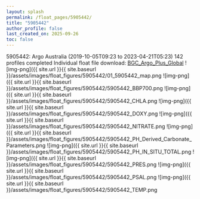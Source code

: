 ```yaml
---
layout: splash
permalink: /float_pages/5905442/
title: "5905442"
author_profile: false
last_created_on: 2025-09-26
toc: false
---
```

 
5905442: Argo Australia (2019-10-05T09:23 to 2023-04-21T05:23)
142 profiles completed
Individual float file download: [BGC_Argo_Plus_Global](https://ftp.soest.hawaii.edu/bgc_argo_plus/Individual_Floats/outliers_removed/5905442_Sprof_processed.nc)
![img-png]({{ site.url }}{{ site.baseurl }}/assets/images/float_figures/5905442/01_5905442_map.png
![img-png]({{ site.url }}{{ site.baseurl }}/assets/images/float_figures/5905442/5905442_BBP700.png
![img-png]({{ site.url }}{{ site.baseurl }}/assets/images/float_figures/5905442/5905442_CHLA.png
![img-png]({{ site.url }}{{ site.baseurl }}/assets/images/float_figures/5905442/5905442_DOXY.png
![img-png]({{ site.url }}{{ site.baseurl }}/assets/images/float_figures/5905442/5905442_NITRATE.png
![img-png]({{ site.url }}{{ site.baseurl }}/assets/images/float_figures/5905442/5905442_PH_Derived_Carbonate_Parameters.png
![img-png]({{ site.url }}{{ site.baseurl }}/assets/images/float_figures/5905442/5905442_PH_IN_SITU_TOTAL.png
![img-png]({{ site.url }}{{ site.baseurl }}/assets/images/float_figures/5905442/5905442_PRES.png
![img-png]({{ site.url }}{{ site.baseurl }}/assets/images/float_figures/5905442/5905442_PSAL.png
![img-png]({{ site.url }}{{ site.baseurl }}/assets/images/float_figures/5905442/5905442_TEMP.png
